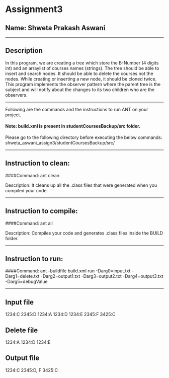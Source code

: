 # Assignment3
## Name: Shweta Prakash Aswani
-----------------------------------------------------------------------
## Description

In this program, we are creating a tree which store the B-Number (4 digits int) and an arraylist of courses names (strings). The tree should be able to insert and search nodes. It should be able to delete the courses not the nodes. While creating or inserting a new node, it should be cloned twice. This program implements the observer pattern where the parent tree is the subject and will notify about the changes to its two children who are the observers.

-----------------------------------------------------------------------
Following are the commands and the instructions to run ANT on your project.
#### Note: build.xml is present in studentCoursesBackup/src folder.

Please go to the following directory before executing the below commands:
shweta_aswani_assign3/studentCoursesBackup/src/

-----------------------------------------------------------------------
## Instruction to clean:

####Command: ant clean

Description: It cleans up all the .class files that were generated when you
compiled your code.

-----------------------------------------------------------------------
## Instruction to compile:

####Command: ant all

Description: Compiles your code and generates .class files inside the BUILD folder.

-----------------------------------------------------------------------
## Instruction to run:

####Command: 
ant -buildfile build.xml run -Darg0=input.txt -Darg1=delete.txt -Darg2=output1.txt -Darg3=output2.txt -Darg4=output3.txt -Darg5=debugValue

-----------------------------------------------------------------------
## Input file
1234:C
2345:D
1234:A
1234:D
1234:E
2345:F
3425:C

## Delete file
1234:A
1234:D
1234:E

## Output file
1234:C
2345:D, F
3425:C
